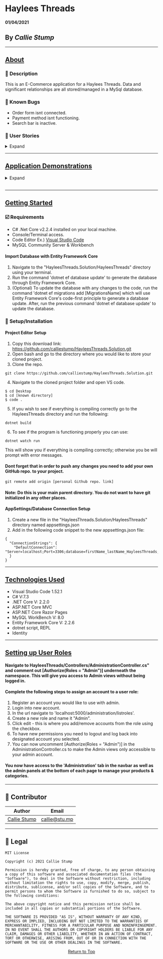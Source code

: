 # Haylees Threads

#### **01/04/2021**

## By _Callie Stump_
---
## <u>**About** </u>
### 🚩 **Description**
This is an E-Commerce application for a Haylees Threads. Data and significant relationships are all stored/managed in a MySql database. 

### 🐛 Known Bugs
* Order form isnt connected.
* Payment method isnt functioning. 
* Search bar is inactive. 

### **📖 User Stories**
<details>
<summary>Expand</summary>

* As a user I should be able to navigate to a splash page that lists all categories and products.
* As the user, I need to be able to select a category and see a list of all of the products in that cataegory. I also need to be able to select a product, and see it's details.
* As the user, I need to be able to add products to my cart.
* As the admin, I need to be able to add new categories and products to our system.
* As an admin, I need to be able to add, edit, or remove categories and products. I also need to be able to modify their relationship from the other side.
</details>
<hr>

## <u><strong>Application Demonstrations</strong></u>
<details>
<summary>Expand</summary>

<br />

### <strong>Customer UI</strong>:

<img src="HayleesThreads/wwwroot/img/customerUI.gif" width="650" height="500">

<br /><br />

### <strong>Admin UI</strong>:

<img src="HayleesThreads/wwwroot/img/adminUI.gif"  width="650" height="500">
</details>
<br />
<hr />

## <u>**Getting Started**</u>
### **☑️ Requirements**
* C# .Net Core v2.2.4 installed on your local machine.
* Console/Terminal access.
* Code Editor 
Ex.) [Visual Studio Code](https://code.visualstudio.com/)
* MySQL Community Server & Workbench

#### **Import Database with Entity Framework Core**
1. Navigate to the "HayleesThreads.Solution/HayleesThreads" directory using your terminal.
2. Run the command 'dotnet ef database update' to generate the database through Entity Framework Core.
3. (Optional) To update the database with any changes to the code, run the command 'dotnet ef migrations add [MigrationsName] which will use Entity Framework Core's code-first principle to generate a database update. After, run the previous command 'dotnet ef database update' to update the database.

### 🔧 **Setup/Installation**
#### **Project Editor Setup**
1. Copy this download link: https://github.com/calliestump/HayleesThreads.Solution.git
2. Open bash and go to the directory where you would like to store your cloned project.
3. Clone the repo.
```
git clone https://github.com/calliestump/HayleesThreads.Solution.git
```
4. Navigate to the cloned project folder and open VS code.
```
$ cd Desktop
$ cd [known directory]
$ code .
```
5. If you wish to see if everything is compiling correctly go to the HayleesThreads directory and run the following:
```
dotnet build
```
6. To see if the program is functioning properly you can use:
```
dotnet watch run
```
This will show you if everything is compiling correctly; otherwise you be will prompt with error messages.

#### **Dont forget that in order to push any changes you need to add your own GitHub repo. to your project.**
```
git remote add origin [personal Github repo. link]
```
#### **Note**: Do this is your main parent directory. You do not want to have git initialized in any other places.

#### **AppSettings/Database Connection Setup**
1. Create a new file in the "HayleesThreads.Solution/HayleesThreads" directory named appsettings.json
2. Add in the following code snippet to the new appsettings.json file:
```
{
  "ConnectionStrings": {
    "DefaultConnection": "Server=localhost;Port=3306;database=firstName_lastName_HayleesThreads;uid=root;pwd=YourPassword;"
  }
}

```
<hr />

## <u>**Technologies Used**</u>
* Visual Studio Code 1.52.1
* C# V:7.3
* .NET Core V: 2.2.0
* ASP.NET Core MVC
* ASP.NET Core Razor Pages
* MySQL WorkBench V: 8.0
* Entity Framework Core V: 2.2.6
* dotnet script, REPL
* Identity 
<hr />

## <u>**Setting up User Roles**</u>
#### Navigate to HayleesThreads/Controllers/AdministrationController.cs" and comment out [Authorize(Roles = "Admin")] underneath the namespace. This will give you  access to Admin views without being logged in. 

#### Complete the following steps to assign an account to a user role:

1. Register an account you would like to use with admin.
2. Login into new account.
3. In the url navigate to 'localhost:5000/administration/listroles'.
4. Create a new role and name it "Admin".
4. Click edit - this is where you add/remove accounts from the role using the checkbox.
5. To have new permissions you need to logout and log back into designated account you selected. 
6. You can now uncomment [Authorize(Roles = "Admin")] in the AdministrationController.cs to make the Admin views only accessible to your admin account.
#### You now have access to the 'Administration' tab in the navbar as well as the admin panels at the bottom of each page to manage your products & categories.
------------------------------
## 👤 Contributor

| Author | Email |
|--------|:-----:|
| [Callie Stump](https://www.linkedin.com/in/callie-stump/) | [callie@stu.mp](mailto:callie@stu.mp) |
------------------------------

## 📝 Legal
```
MIT License

Copyright (c) 2021 Callie Stump

Permission is hereby granted, free of charge, to any person obtaining a copy of this software and associated documentation files (the "Software"), to deal in the Software without restriction, including without limitation the rights to use, copy, modify, merge, publish, distribute, sublicense, and/or sell copies of the Software, and to permit persons to whom the Software is furnished to do so, subject to the following conditions:

The above copyright notice and this permission notice shall be included in all copies or substantial portions of the Software.

THE SOFTWARE IS PROVIDED "AS IS", WITHOUT WARRANTY OF ANY KIND, EXPRESS OR IMPLIED, INCLUDING BUT NOT LIMITED TO THE WARRANTIES OF MERCHANTABILITY, FITNESS FOR A PARTICULAR PURPOSE AND NONINFRINGEMENT. IN NO EVENT SHALL THE AUTHORS OR COPYRIGHT HOLDERS BE LIABLE FOR ANY CLAIM, DAMAGES OR OTHER LIABILITY, WHETHER IN AN ACTION OF CONTRACT, TORT OR OTHERWISE, ARISING FROM, OUT OF OR IN CONNECTION WITH THE SOFTWARE OR THE USE OR OTHER DEALINGS IN THE SOFTWARE.
```
<center><a href="#">Return to Top</a></center>
